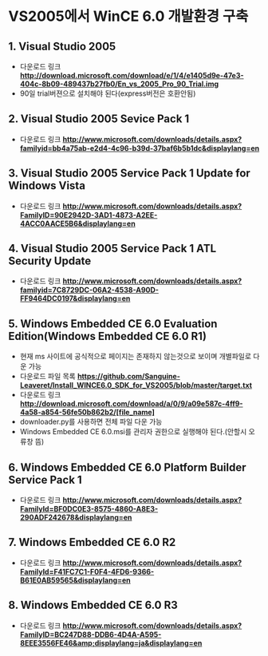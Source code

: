 # VS2005에서 WinCE 6.0 개발환경 구축

## 1. Visual Studio 2005
- 다운로드 링크 **http://download.microsoft.com/download/e/1/4/e1405d9e-47e3-404c-8b09-489437b27fb0/En_vs_2005_Pro_90_Trial.img**
- 90일 trial버젼으로 설치해야 된다(express버전은 호환안됨)

## 2. Visual Studio 2005 Sevice Pack 1
- 다운로드 링크 **http://www.microsoft.com/downloads/details.aspx?familyid=bb4a75ab-e2d4-4c96-b39d-37baf6b5b1dc&displaylang=en**

## 3. Visual Studio 2005 Service Pack 1 Update for Windows Vista
- 다운로드 링크 **http://www.microsoft.com/downloads/details.aspx?FamilyID=90E2942D-3AD1-4873-A2EE-4ACC0AACE5B6&displaylang=en**

## 4. Visual Studio 2005 Service Pack 1 ATL Security Update
- 다운로드 링크 **http://www.microsoft.com/downloads/details.aspx?familyid=7C8729DC-06A2-4538-A90D-FF9464DC0197&displaylang=en**

## 5. Windows Embedded CE 6.0 Evaluation Edition(Windows Embedded CE 6.0 R1)
- 현재 ms 사이트에 공식적으로 페이지는 존재하지 않는것으로 보이며 개별파일로 다운 가능
- 다운로드 파일 목록 **https://github.com/Sanguine-Leaveret/Install_WINCE6.0_SDK_for_VS2005/blob/master/target.txt**
- 다운로드 링크 **http://download.microsoft.com/download/a/0/9/a09e587c-4ff9-4a58-a854-56fe50b862b2/[file_name]**
- downloader.py를 사용하면 전체 파일 다운 가능
- Windows Embedded CE 6.0.msi를 관리자 권한으로 실행해야 된다.(안할시 오류창 뜸)

## 6. Windows Embedded CE 6.0 Platform Builder Service Pack 1
- 다운로드 링크 **http://www.microsoft.com/downloads/details.aspx?FamilyId=BF0DC0E3-8575-4860-A8E3-290ADF242678&displaylang=en**

## 7. Windows Embedded CE 6.0 R2
- 다운로드 링크 **http://www.microsoft.com/downloads/details.aspx?FamilyId=F41FC7C1-F0F4-4FD6-9366-B61E0AB59565&displaylang=en**

## 8. Windows Embedded CE 6.0 R3
- 다운로드 링크 **http://www.microsoft.com/downloads/details.aspx?FamilyID=BC247D88-DDB6-4D4A-A595-8EEE3556FE46&amp;displaylang=ja&displaylang=en**
